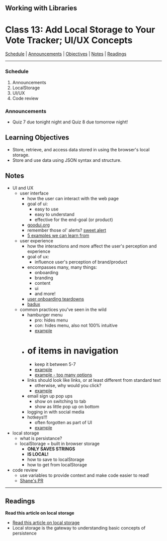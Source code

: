 ## **Working with Libraries**
# Class 13: Add Local Storage to Your Vote Tracker; UI/UX Concepts

[Schedule](#schedule) | [Announcements](#announcements) | [Objectives](#learning-objectives) | [Notes](#notes) | [Readings](#readings)


<hr></hr>

### Schedule
1. Announcements
1. LocalStorage
1. UI/UX
1. Code review

### Announcements
* Quiz 7 due tonight night and Quiz 8 due tomorrow night!

## Learning Objectives
- Store, retrieve, and access data stored in using the browser's local storage.
- Store and use data using JSON syntax and structure.

## Notes
* UI and UX
    * user interface
        * how the user can interact with the web page
        * goal of ui:
            - easy to use
            - easy to understand
            - effective for the end-goal (or product)
        * [goodui.org](http://www.goodui.org/)
        * remember those ol' alerts? [sweet alert](http://www.javascripting.com/view/sweetalert)
        * [5 examples we can learn from](https://www.interaction-design.org/literature/article/bad-design-vs-good-design-5-examples-we-can-learn-frombad-design-vs-good-design-5-examples-we-can-learn-from-130706)
    * user experience
        * how the interactions and more affect the user's perception and experience
        * goal of ux:
            * influence user's perception of brand/product
        * encompasses many, many things:
            - onboarding
            - branding
            - content
            - ui
            - and more!
        * [user onboarding teardowns](https://www.useronboard.com/onboarding-teardowns/)
        * [badux](http://badux.tumblr.com/)
    * common practices you've seen in the wild
        - hamburger menu
            - pro: hides menu
            - con: hides menu, also not 100% intuitive
            - [example](https://theoutline.com/)
        - # of items in navigation
            - keep it between 5-7
            - [example](https://wordpress.com/)
            - [example - too many options](https://www.usatoday.com/)
        - links should look like links, or at least different from standard text
            - otherwise, why would you click?
            - [example](http://www.goodui.org/)
        - email sign up pop ups
          - show on switching to tab
          - show as little pop up on bottom
        - logging in with social media
        - hotkeys!!!
            - often forgotten as part of UI
            - [example](https://workflowy.com/)
* local storage
    * what is persistance?
    * localStorage = built in browser storage
        * **ONLY SAVES STRINGS**
        * **IS LOCAL!**
        * how to save to localStorage
        * how to get from localStorage
* code review
    * use variables to provide context and make code easier to read!
    * [Shane's PR](https://github.com/ShaneMoyo/bus-mall/pull/3)
<hr></hr>

## Readings

**Read this article on local storage**

- [Read this article on local storage](http://diveintohtml5.info/storage.html)
- Local storage is the gateway to understanding basic concepts of persistence

